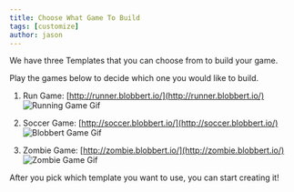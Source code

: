 ```yaml
---
title: Choose What Game To Build
tags: [customize]
author: jason
---
```


We have three Templates that you can choose from to build your game.

Play the games below to decide which one you would like to build.

1) Run Game: [http://runner.blobbert.io/](http://runner.blobbert.io/)
![Running Game Gif](/images/Running-Game)

2) Soccer Game: [http://soccer.blobbert.io/](http://soccer.blobbert.io/)
![Blobbert Game Gif](/images/Blobbert-Game)

3) Zombie Game: [http://zombie.blobbert.io/](http://zombie.blobbert.io/)
![Zombie Game Gif](/images/Zombie-Game)

After you pick which template you want to use, you can start creating it!
